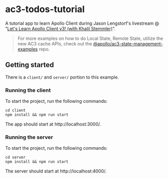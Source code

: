 # ac3-todos-tutorial

A tutorial app to learn Apollo Client during Jason Lengstorf's livestream @ "[Let's Learn Apollo Client v3! (with Khalil Stemmler)](https://www.learnwithjason.dev/let-s-learn-apollo-client-v3)".

> For more examples on how to do Local State, Remote State, utilize the new AC3 cache APIs, check out the [@apollo/ac3-state-management-examples](https://github.com/apollographql/ac3-state-management-examples) repo.

## Getting started

There is a `client/` and `server/` portion to this example.

### Running the client

To start the project, run the following commands:

```
cd client
npm install && npm run start
```

The app should start at http://localhost:3000/.

### Running the server

To start the project, run the following commands:

```
cd server
npm install && npm run start
```

The server should start at http://localhost:4000/.
